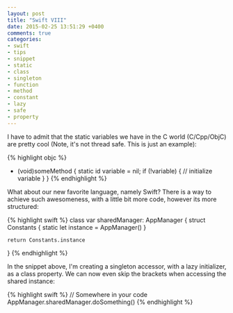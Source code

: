 ```yaml
---
layout: post
title: "Swift VIII"
date: 2015-02-25 13:51:29 +0400
comments: true
categories: 
- swift
- tips
- snippet
- static
- class
- singleton
- function
- method
- constant
- lazy
- safe
- property
---
```


I have to admit that the static variables we have in the C world (C/Cpp/ObjC) are pretty cool (Note, it's not thread safe. This is just an example):

{% highlight objc %}
- (void)someMethod {
    static id variable = nil;
    if (!variable) {
        // initialize variable
    }
}
{% endhighlight %}

What about our new favorite language, namely Swift? There is a way to achieve such awesomeness, with a little bit more code, however its more structured:

{% highlight swift %}
class var sharedManager: AppManager {
    struct Constants {
        static let instance = AppManager()
    }
    
    return Constants.instance
}
{% endhighlight %}

In the snippet above, I'm creating a singleton accessor, with a lazy initializer, as a class property. We can now even skip the brackets when accessing the shared instance:

{% highlight swift %}
// Somewhere in your code
AppManager.sharedManager.doSomething()
{% endhighlight %}
